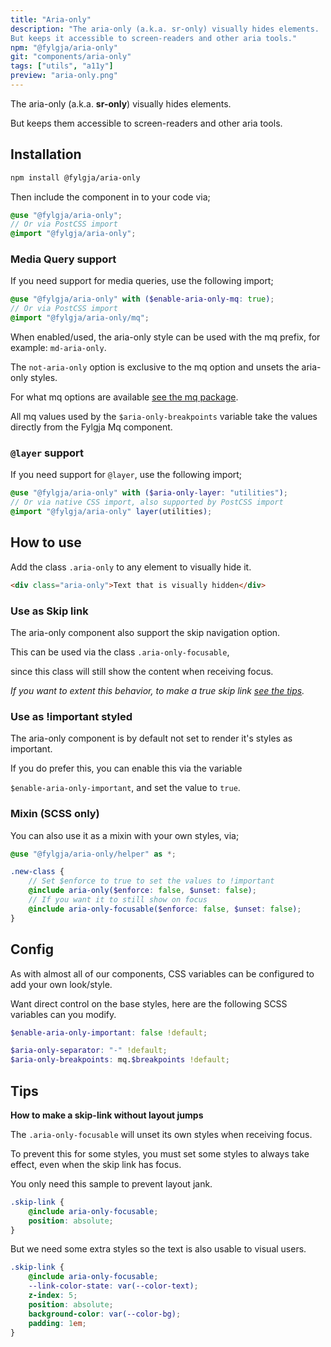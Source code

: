```yaml
---
title: "Aria-only"
description: "The aria-only (a.k.a. sr-only) visually hides elements.
But keeps it accessible to screen-readers and other aria tools."
npm: "@fylgja/aria-only"
git: "components/aria-only"
tags: ["utils", "a11y"]
preview: "aria-only.png"
---
```


The aria-only (a.k.a. **sr-only**) visually hides elements.

But keeps them accessible to screen-readers and other aria tools.

## Installation

```bash
npm install @fylgja/aria-only
```

Then include the component in to your code via;

```scss
@use "@fylgja/aria-only";
// Or via PostCSS import
@import "@fylgja/aria-only";
```

### Media Query support

If you need support for media queries,
use the following import;

```scss
@use "@fylgja/aria-only" with ($enable-aria-only-mq: true);
// Or via PostCSS import
@import "@fylgja/aria-only/mq";
```

When enabled/used, the aria-only style can be used with the mq prefix,
for example: `md-aria-only`.

The `not-aria-only` option is exclusive to the mq option and unsets the aria-only styles.

For what mq options are available [see the mq package](https://fylgja.dev/components/mq/).

All mq values used by the `$aria-only-breakpoints` variable
take the values directly from the Fylgja Mq component.

### `@layer` support

If you need support for `@layer`,
use the following import;

```scss
@use "@fylgja/aria-only" with ($aria-only-layer: "utilities");
// Or via native CSS import, also supported by PostCSS import
@import "@fylgja/aria-only" layer(utilities);
```

## How to use

Add the class `.aria-only` to any element to visually hide it.

```html
<div class="aria-only">Text that is visually hidden</div>
```

### Use as Skip link

The aria-only component also support the skip navigation option.

This can be used via the class `.aria-only-focusable`,

since this class will still show the content when receiving focus.

_If you want to extent this behavior,_
_to make a true skip link [see the tips](#tips)._

### Use as !important styled

The aria-only component is by default not set to render it's styles as important.

If you do prefer this, you can enable this via the variable

`$enable-aria-only-important`, and set the value to `true`.

### Mixin (SCSS only)

You can also use it as a mixin with your own styles, via;

```scss
@use "@fylgja/aria-only/helper" as *;

.new-class {
    // Set $enforce to true to set the values to !important
    @include aria-only($enforce: false, $unset: false);
    // If you want it to still show on focus
    @include aria-only-focusable($enforce: false, $unset: false);
}
```

## Config

As with almost all of our components,
CSS variables can be configured to add your own look/style.

Want direct control on the base styles,
here are the following SCSS variables can you modify.

```scss
$enable-aria-only-important: false !default;

$aria-only-separator: "-" !default;
$aria-only-breakpoints: mq.$breakpoints !default;
```

## Tips

**How to make a skip-link without layout jumps**

The `.aria-only-focusable` will unset its own styles when receiving focus.

To prevent this for some styles, you must set some styles to always take effect,
even when the skip link has focus.

You only need this sample to prevent layout jank.

```scss
.skip-link {
    @include aria-only-focusable;
    position: absolute;
}
```

But we need some extra styles so the text is also usable to visual users.

```scss
.skip-link {
    @include aria-only-focusable;
    --link-color-state: var(--color-text);
    z-index: 5;
    position: absolute;
    background-color: var(--color-bg);
    padding: 1em;
}
```
